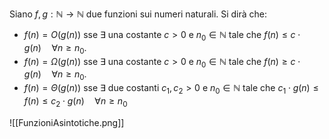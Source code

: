 Siano $f, g : \mathbb{N} \rightarrow \mathbb{N}$ due funzioni sui numeri naturali. Si dirà che:
- $f(n) = O(g(n))$ sse $\exists$ una costante $c>0$ e $n_{0} \in \mathbb{N}$ tale che $f(n) \leq c \cdot g(n) \quad \forall n \geq n_{0}$.
- $f(n) = \Omega(g(n))$ sse $\exists$ una costante $c>0$ e $n_{0} \in \mathbb{N}$ tale che $f(n) \geq c \cdot g(n) \quad \forall n \geq n_{0}$.
- $f(n) = \Theta(g(n))$ sse $\exists$ due costanti $c_{1}, c_{2}>0$ e $n_{0} \in \mathbb{N}$ tale che $c_{1} \cdot g(n) \leq f(n) \leq c_{2} \cdot g(n) \quad \forall n \geq n_{0}$

![[FunzioniAsintotiche.png]]